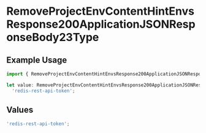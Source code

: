 # RemoveProjectEnvContentHintEnvsResponse200ApplicationJSONResponseBody23Type

## Example Usage

```typescript
import { RemoveProjectEnvContentHintEnvsResponse200ApplicationJSONResponseBody23Type } from '@vercel/client/models/operations';

let value: RemoveProjectEnvContentHintEnvsResponse200ApplicationJSONResponseBody23Type =
  'redis-rest-api-token';
```

## Values

```typescript
'redis-rest-api-token';
```
